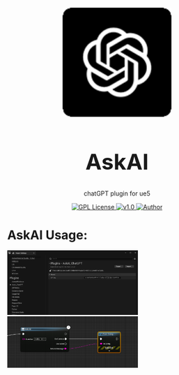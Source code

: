 
<p align="center">
<img src="./AskAI/Resources/Icon128.png" width="250px"></img>
</p>
<h1 align="center" style="font-size:50px;font-weight:bold">AskAI</h1>
<p align="center">chatGPT plugin for ue5</p>
<p align="center">
    <a href="https://github.com/">
        <img src="https://img.shields.io/badge/license-Apach-blue" alt="GPL License" />
    </a>
    <a href="">
        <img src="https://img.shields.io/badge/version-v2.0-green" alt="v1.0">
    </a> 
    <a href="https://github.com/BruceAKABear">
        <img src="https://img.shields.io/badge/author-hotMonk-blueviolet" alt="Author">
    </a>
</p>



# AskAI Usage:
<img src="./AskAI/Resources/config.png" width="300px"></img>
<br>
<img src="./AskAI/Resources/use.png" width="300px"></img>
